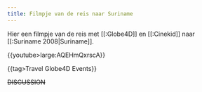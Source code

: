 ```yaml
---
title: Filmpje van de reis naar Suriname
---
```

Hier een filmpje van de reis met [[:Globe4D]] en [[:Cinekid]] naar [[:Suriname 2008|Suriname]].

{{youtube>large:AQEHmQxrscA}}

{{tag>Travel Globe4D Events}}

~~DISCUSSION~~
